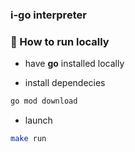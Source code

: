 ### i-go interpreter

### 🚀 How to run locally

- have **go** installed locally

- install dependecies

```bash
go mod download
```

- launch

```bash
make run
```
